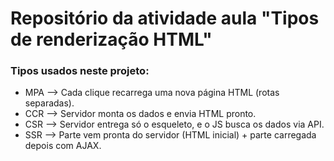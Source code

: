 # Repositório da atividade aula "Tipos de renderização HTML"

<h3>Tipos usados neste projeto:</h3>

<ul>
<li> MPA --> Cada clique recarrega uma nova página HTML (rotas separadas).
<li> CCR --> Servidor monta os dados e envia HTML pronto.
<li> CSR --> Servidor entrega só o esqueleto, e o JS busca os dados via API.
<li> SSR --> Parte vem pronta do servidor (HTML inicial) + parte carregada depois com AJAX.
</ul>
